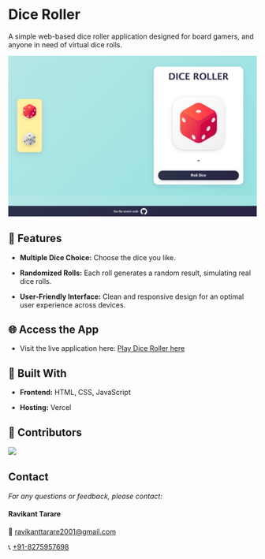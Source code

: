 # Dice Roller
A simple web-based dice roller application designed for board gamers, and anyone in need of virtual dice rolls.

![Dice Roller Image](./images/dice-roller.png)


## 🎲 Features
* **Multiple Dice Choice:** Choose the dice you like.

* **Randomized Rolls:** Each roll generates a random result, simulating real dice rolls.

* **User-Friendly Interface:** Clean and responsive design for an optimal user experience across devices.


## 🌐 Access the App

* Visit the live application here: [Play Dice Roller here]( https://dice-roller-eight-henna.vercel.app)


## 🔧 Built With
* **Frontend:** HTML, CSS, JavaScript

* **Hosting:** Vercel

## 👥 Contributors
<a href="https://github.com/ravikanttarare95/dice-roller/graphs/contributors">
  <img src="https://contrib.rocks/image?repo=ravikanttarare95/dice-roller" />
</a>


## Contact 
*For any questions or feedback, please contact:*

#### Ravikant Tarare

📩 [ravikanttarare2001@gmail.com](mailto:ravikanttarare2001@gmail.com)

📞 [+91-8275957698](tel:+918275957698)